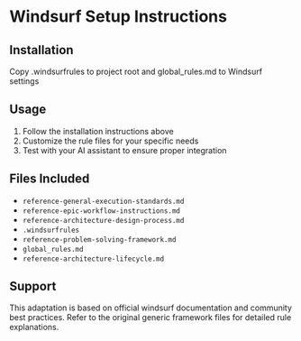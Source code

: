 # Windsurf Setup Instructions

## Installation
Copy .windsurfrules to project root and global_rules.md to Windsurf settings

## Usage
1. Follow the installation instructions above
2. Customize the rule files for your specific needs
3. Test with your AI assistant to ensure proper integration

## Files Included
- `reference-general-execution-standards.md`
- `reference-epic-workflow-instructions.md`
- `reference-architecture-design-process.md`
- `.windsurfrules`
- `reference-problem-solving-framework.md`
- `global_rules.md`
- `reference-architecture-lifecycle.md`

## Support
This adaptation is based on official windsurf documentation and community best practices.
Refer to the original generic framework files for detailed rule explanations.
